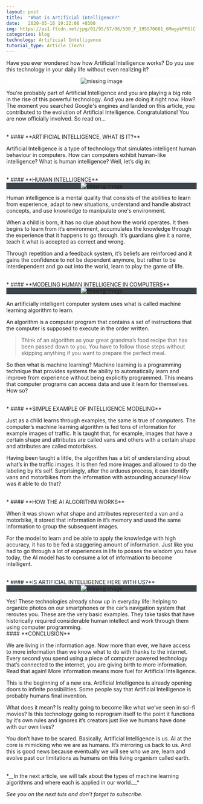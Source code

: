 ```yaml
---
layout: post
title:  "What is Artificial Intelligence?"
date:   2020-05-16 19:22:06 +0300
img: https://as1.ftcdn.net/jpg/01/95/57/06/500_F_195570681_6MwgykPMSlClarv0or2m3dBqQToCF0fB.jpg
categories: blog
technology: Artificial Intelligence
tutorial_type: Article (Tech)
---
```




Have you ever wondered how how Artificial Intelligence works? Do you use this technology in your daily life without even realizing it?

   <div align="center" style="background-color:#fff"> 
     <img srcset="https://as1.ftcdn.net/jpg/01/95/57/06/500_F_195570681_6MwgykPMSlClarv0or2m3dBqQToCF0fB.jpg 1x, https://as1.ftcdn.net/jpg/01/95/57/06/500_F_195570681_6MwgykPMSlClarv0or2m3dBqQToCF0fB.jpg 2x" alt="missing image"/>
   </div> 




You're probably part of Artificial Intelligence and you are playing a big role in the rise of this powerful technology. And you are doing it right now. How? The moment you searched Google's engines and landed on this article, you contributed to the evolution of Artificial Intelligence. Congratulations! You are now officially involved. So read on...

 <br>
* #### **ARTIFICIAL INTELLIGENCE, WHAT IS IT?**

Artificial Intelligence is a type of technology that simulates intelligent human behaviour in computers.
How can computers exhibit human-like intelligence? What is human intelligence? Well, let’s dig in:

 <br>
* #### **HUMAN INTELLIGENCE**

  <div align="center" style="background-color:#3d4449"> 
     <img srcset="https://images.unsplash.com/photo-1563531090307-fab31bb9fc93?ixlib=rb-1.2.1&ixid=eyJhcHBfaWQiOjEyMDd9&auto=format&fit=crop&w=1000&q=80 1x, https://images.unsplash.com/photo-1563531090307-fab31bb9fc93?ixlib=rb-1.2.1&ixid=eyJhcHBfaWQiOjEyMDd9&auto=format&fit=crop&w=600&q=80 2x" alt="missing image"/>
   </div>



Human intelligence is a mental quality that consists of the abilities to learn from experience, adapt to new situations, understand and handle abstract concepts, and use knowledge to manipulate one's environment.

When a child is born, it has no clue about how the world operates. It then begins to learn from it’s environment, accumulates the knowledge through the experience that it happens to go through. It’s guardians give it a name, teach it what is accepted as correct and wrong.

Through repetition and a feedback system, it’s beliefs are reinforced and it gains the confidence to not be dependent anymore, but rather to be interdependent and go out into the world, learn to play the game of life.

 <br>
 * #### **MODELING HUMAN INTELLIGENCE IN COMPUTERS**

<div align="center" style="background-color:#3d4449"> 
     <img srcset="https://images.unsplash.com/photo-1515879218367-8466d910aaa4?ixlib=rb-1.2.1&auto=format&fit=crop&w=1020&q=80 1x, https://images.unsplash.com/photo-1515879218367-8466d910aaa4?ixlib=rb-1.2.1&auto=format&fit=crop&w=660&q=80 2x" alt="missing image">
   </div>
 
<br>
An artificially intelligent computer system uses what is called machine learning algorithm to learn.

An algorithm is a computer program that contains a set of instructions that the computer is supposed to execute in the order written. 

>Think of  an algorithm as your great grandma’s food recipe that has been passed down to you. You have to follow those steps without skipping anything if you want to prepare the perfect meal.

So then what is machine learning?
Machine learning is a programming technique that provides systems the ability to automatically learn and improve from experience without being explicitly programmed. This means that computer programs can access data and use it learn for themselves. How so?

 <br>
 * #### **SIMPLE EXAMPLE OF INTELLIGENCE MODELING**

Just as a child learns through examples, the same is true of computers. The computer’s machine learning algorithm is fed tons of information for example images of traffic. It is taught that, for example, images that have a certain shape and attributes are called vans and others with a certain shape and attributes are called motorbikes. 

Having been taught a little, the algorithm has a bit of understanding about what’s in the traffic images. It is then fed more images and allowed to do the labeling by it’s self. Surprisingly, after the arduous process, it can identify vans and motorbikes from the information with astounding accuracy!
How was it able to do that?

 <br>
* #### **HOW THE AI ALGORITHM WORKS**

When it was shown what shape and attributes represented a van and a motorbike, it stored that information in it’s memory and used the same information to group the subsequent images.

For the model to learn and be able to apply the knowledge with high accuracy, it has to be fed a staggering amount of information. Just like you had to go through a lot of experiences in life to posses the wisdom you have today, the AI model has to consume a lot of information to become intelligent.
 
 <br>
* #### **IS ARTIFICIAL INTELLIGENCE HERE WITH US?**

   <div align="center" style="background-color:#3d4449"> 
     <img srcset="https://images.pexels.com/photos/3473411/pexels-photo-3473411.jpeg?auto=compress&cs=tinysrgb&dpr=2&h=750&w=500 1x, https://images.pexels.com/photos/3473411/pexels-photo-3473411.jpeg?auto=compress&cs=tinysrgb&dpr=2&h=750&w=300 2x" alt="missing image">
   </div> 

 <br>
Yes! These technologies already show up in everyday life: helping to organize photos on our smartphones or the car’s navigation system that reroutes you. These are the very basic examples. They take tasks that have historically required considerable human intellect and work through them using computer programming.


 <br>
#### **CONCLUSION**

We are living in the information age. Now more than ever, we have access to more information than we know what to do with thanks to the internet. Every second you spend using a piece of computer powered technology that’s connected to the internet, you are giving birth to more information. Read that again! More information means more fuel for Artificial Intelligence.

This is the beginning of a new era. Artificial Intelligence is already opening doors to infinite possibilities. Some people say that Artificial Intelligence is probably humans final invention. 

What does it mean? Is reality going to become like what we’ve seen in sci-fi movies? 
Is this technology going to reprogram itself to the point it functions by it’s own rules and ignores it’s creators just like we humans have done with our own lives?

You don’t have to be scared. Basically, Artificial Intelligence is us. AI at the core is mimicking who we are as humans. It’s mirroring us back to us. And this is good news because eventually we will see who we are, learn and evolve past our limitations as humans on this living organism called earth.

<br>
*__In the next article, we will talk about the types of machine learning algorithms and where each is applied in our world.__*

*See you on the next tuts and don't forget to subscribe.*


